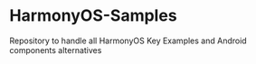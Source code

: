 # HarmonyOS-Samples
Repository to handle all HarmonyOS Key Examples and Android components alternatives
